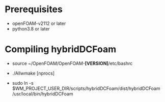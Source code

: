 # Prerequisites
* openFOAM-v2112 or later
* python3.8 or later

# Compiling hybridDCFoam
[//]: # (source openFOAM bashrc)
* source ~/OpenFOAM/OpenFOAM-**[VERSION]**/etc/bashrc

[//]: # (compile hybridDCFoam)
* ./Allwmake [nprocs]

[//]: # (create symbolic link)
* sudo ln -s $WM_PROJECT_USER_DIR/scripts/hybridDCFoam/dist/hybridDCFoam /usr/local/bin/hybridDCFoam

